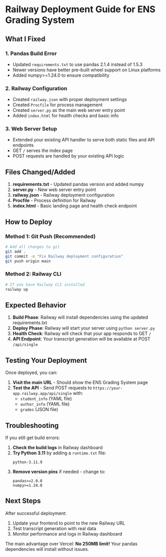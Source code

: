# Railway Deployment Guide for ENS Grading System

## What I Fixed

### 1. **Pandas Build Error**
- Updated `requirements.txt` to use pandas 2.1.4 instead of 1.5.3
- Newer versions have better pre-built wheel support on Linux platforms
- Added numpy>=1.24.0 to ensure compatibility

### 2. **Railway Configuration**
- Created `railway.json` with proper deployment settings
- Created `Procfile` for process management
- Created `server.py` as the main web server entry point
- Added `index.html` for health checks and basic info

### 3. **Web Server Setup**
- Extended your existing API handler to serve both static files and API endpoints
- GET `/` serves the index page
- POST requests are handled by your existing API logic

## Files Changed/Added

1. **requirements.txt** - Updated pandas version and added numpy
2. **server.py** - New web server entry point
3. **railway.json** - Railway deployment configuration
4. **Procfile** - Process definition for Railway
5. **index.html** - Basic landing page and health check endpoint

## How to Deploy

### Method 1: Git Push (Recommended)
```bash
# Add all changes to git
git add .
git commit -m "Fix Railway deployment configuration"
git push origin main
```

### Method 2: Railway CLI
```bash
# If you have Railway CLI installed
railway up
```

## Expected Behavior

1. **Build Phase**: Railway will install dependencies using the updated requirements.txt
2. **Deploy Phase**: Railway will start your server using `python server.py`
3. **Health Check**: Railway will check that your app responds to GET `/`
4. **API Endpoint**: Your transcript generation will be available at POST `/api/single`

## Testing Your Deployment

Once deployed, you can:

1. **Visit the main URL** - Should show the ENS Grading System page
2. **Test the API** - Send POST requests to `https://your-app.railway.app/api/single` with:
   - `student_info` (YAML file)
   - `author_info` (YAML file) 
   - `grades` (JSON file)

## Troubleshooting

If you still get build errors:

1. **Check the build logs** in Railway dashboard
2. **Try Python 3.11** by adding a `runtime.txt` file:
   ```
   python-3.11.9
   ```
3. **Remove version pins** if needed - change to:
   ```
   pandas>=2.0.0
   numpy>=1.24.0
   ```

## Next Steps

After successful deployment:
1. Update your frontend to point to the new Railway URL
2. Test transcript generation with real data
3. Monitor performance and logs in Railway dashboard

The main advantage over Vercel: **No 250MB limit!** Your pandas dependencies will install without issues.